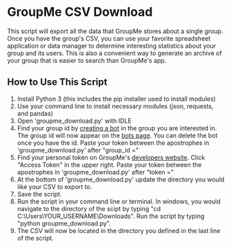 # GroupMe CSV Download
This script will export all the data that GroupMe stores about a single group. Once you have the group's CSV, you can use your favorite spreadsheet application or data manager to determine interesting statistics about your group and its users. This is also a convenient way to generate an archive of your group that is easier to search than GroupMe's app.

## How to Use This Script
1. Install Python 3 (this includes the pip installer used to install modules)
2. Use your command line to install necessary modules (json, requests, and pandas)
3. Open 'groupme_download.py' with IDLE
4. Find your group id by <a href="https://dev.groupme.com/bots/new" target="_blank">creating a bot</a> in the group you are interested in. The group id will now appear on the <a href="https://dev.groupme.com/bots" target="_blank">bots page</a>. You can delete the bot once you have the id. Paste your token between the apostrophes in 'groupme_download.py' after "group_id ="
5. Find your personal token on GroupMe's <a href="https://dev.groupme.com/session/new" target="_blank">developers website</a>. Click "Access Token" in the upper right. Paste your token between the apostrophes in 'groupme_download.py' after "token ="
6. At the bottom of 'groupme_download.py' update the directory you would like your CSV to export to.
7. Save the script.
8. Run the script in your command line or terminal. In windows, you would navigate to the directory of the scipt by typing "cd C:\Users\YOUR_USERNAME\Downloads". Run the script by typing "python groupme_download.py".
9. The CSV will now be located in the directory you defined in the last line of the script.
